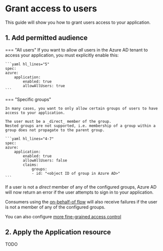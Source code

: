 # Grant access to users

This guide will show you how to grant users access to your application.

## 1. Add permitted audience
=== "All users"
If you want to allow _all_ users in the Azure AD tenant to access your application, you must explicitly enable this:

    ```yaml hl_lines="5"
    spec:
    azure:
        application:
            enabled: true
            allowAllUsers: true
    ```

=== "Specific groups"

    In many cases, you want to only allow certain groups of users to have access to your application.

    The user must be a _direct_ member of the group.
    Nested groups are not supported, i.e. membership of a group within a group does not propagate to the parent group.

    ```yaml hl_lines="4-7"
    spec:
    azure:
        application:
            enabled: true
            allowAllUsers: false
            claims:
                groups:
                - id: "<object ID of group in Azure AD>"
    ```

If a user is not a _direct_ member of any of the configured groups, Azure AD will now return an error if the user attempts to sign in to your application.

Consumers using the [on-behalf-of flow](onbehalfof.md) will also receive failures if the user is not a member of any of the configured groups.

You can also configure [more fine-grained access control](./fine-grained.md)

## 2. Apply the Application resource
TODO